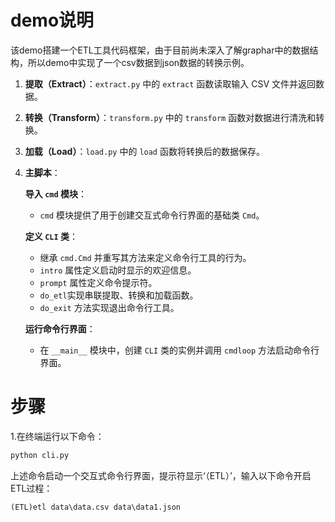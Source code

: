 # demo说明
该demo搭建一个ETL工具代码框架，由于目前尚未深入了解graphar中的数据结构，所以demo中实现了一个csv数据到json数据的转换示例。

1. **提取（Extract）**：`extract.py` 中的 `extract` 函数读取输入 CSV 文件并返回数据。

2. **转换（Transform）**：`transform.py` 中的 `transform` 函数对数据进行清洗和转换。

3. **加载（Load）**：`load.py` 中的 `load` 函数将转换后的数据保存。

4. **主脚本**：

   **导入 `cmd` 模块**：

   - `cmd` 模块提供了用于创建交互式命令行界面的基础类 `Cmd`。

   **定义 `CLI` 类**：

   - 继承 `cmd.Cmd` 并重写其方法来定义命令行工具的行为。
   - `intro` 属性定义启动时显示的欢迎信息。
   - `prompt` 属性定义命令提示符。
   - `do_etl`实现串联提取、转换和加载函数。
   - `do_exit` 方法实现退出命令行工具。

   **运行命令行界面**：

   - 在 `__main__` 模块中，创建 `CLI` 类的实例并调用 `cmdloop` 方法启动命令行界面。

# 步骤

1.在终端运行以下命令：

```bash
python cli.py
```

上述命令启动一个交互式命令行界面，提示符显示‘（ETL）’，输入以下命令开启ETL过程：

```
(ETL)etl data\data.csv data\data1.json
```

